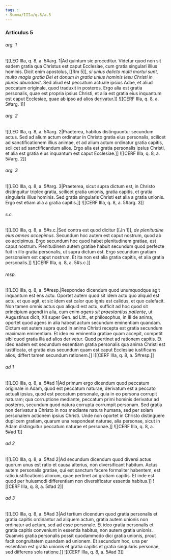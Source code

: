 ```yaml
---
tags : 
- Summa/IIIa/q.8/a.5
---
```


### Articulus 5

###### arg. 1
![[LEO IIIa, q. 8, a. 5#arg. 1|Ad quintum sic proceditur. Videtur quod non sit eadem gratia qua Christus est caput Ecclesiae, cum gratia singulari illius hominis. Dicit enim apostolus, [[Rm 5]], *si unius delicto multi mortui sunt, multo magis gratia Dei et donum in gratia unius hominis Iesu Christi in plures abundavit*. Sed aliud est peccatum actuale ipsius Adae, et aliud peccatum originale, quod traduxit in posteros. Ergo alia est gratia personalis, quae est propria ipsius Christi, et alia est gratia eius inquantum est caput Ecclesiae, quae ab ipso ad alios derivatur.]]
![[CERF IIIa, q. 8, a. 5#arg. 1]]

###### arg. 2
![[LEO IIIa, q. 8, a. 5#arg. 2|Praeterea, habitus distinguuntur secundum actus. Sed ad alium actum ordinatur in Christo gratia eius personalis, scilicet ad sanctificationem illius animae, et ad alium actum ordinatur gratia capitis, scilicet ad sanctificandum alios. Ergo alia est gratia personalis ipsius Christi, et alia est gratia eius inquantum est caput Ecclesiae.]]
![[CERF IIIa, q. 8, a. 5#arg. 2]]

###### arg. 3
![[LEO IIIa, q. 8, a. 5#arg. 3|Praeterea, sicut supra dictum est, in Christo distinguitur triplex gratia, scilicet gratia unionis, gratia capitis, et gratia singularis illius hominis. Sed gratia singularis Christi est alia a gratia unionis. Ergo est etiam alia a gratia capitis.]]
![[CERF IIIa, q. 8, a. 5#arg. 3]]

###### s.c.
![[LEO IIIa, q. 8, a. 5#s.c.|Sed contra est quod dicitur [[Jn 1]], *de plenitudine eius omnes accepimus*. Secundum hoc autem est caput nostrum, quod ab eo accipimus. Ergo secundum hoc quod habet plenitudinem gratiae, est caput nostrum. Plenitudinem autem gratiae habuit secundum quod perfecte fuit in illo gratia personalis, ut supra dictum est. Ergo secundum gratiam personalem est caput nostrum. Et ita non est alia gratia capitis, et alia gratia personalis.]]
![[CERF IIIa, q. 8, a. 5#s.c.]]

###### resp.
![[LEO IIIa, q. 8, a. 5#resp.|Respondeo dicendum quod unumquodque agit inquantum est ens actu. Oportet autem quod sit idem actu quo aliquid est actu, et quo agit, et sic idem est calor quo ignis est calidus, et quo calefacit. Non tamen omnis actus quo aliquid est actu, sufficit ad hoc quod sit principium agendi in alia, cum enim *agens sit praestantius patiente*, ut Augustinus dicit, XII super Gen. ad Litt., et philosophus, in III de anima, oportet quod agens in alia habeat actum secundum eminentiam quandam. Dictum est autem supra quod in anima Christi recepta est gratia secundum maximam eminentiam. Et ideo ex eminentia gratiae quam accepit, competit sibi quod gratia illa ad alios derivetur. Quod pertinet ad rationem capitis. Et ideo eadem est secundum essentiam gratia personalis qua anima Christi est iustificata, et gratia eius secundum quam est caput Ecclesiae iustificans alios, differt tamen secundum rationem.]]
![[CERF IIIa, q. 8, a. 5#resp.]]

###### ad 1
![[LEO IIIa, q. 8, a. 5#ad 1|Ad primum ergo dicendum quod peccatum originale in Adam, quod est peccatum naturae, derivatum est a peccato actuali ipsius, quod est peccatum personale, quia in eo persona corrupit naturam; qua corruptione mediante, peccatum primi hominis derivatur ad posteros, secundum quod natura corrupta corrumpit personam. Sed gratia non derivatur a Christo in nos mediante natura humana, sed per solam personalem actionem ipsius Christi. Unde non oportet in Christo distinguere duplicem gratiam, quarum una respondeat naturae, alia personae, sicut in Adam distinguitur peccatum naturae et personae.]]
![[CERF IIIa, q. 8, a. 5#ad 1]]

###### ad 2
![[LEO IIIa, q. 8, a. 5#ad 2|Ad secundum dicendum quod diversi actus quorum unus est ratio et causa alterius, non diversificant habitum. Actus autem personalis gratiae, qui est sanctum facere formaliter habentem, est ratio iustificationis aliorum, quae pertinet ad gratiam capitis. Et inde est quod per huiusmodi differentiam non diversificatur essentia habitus.]]
![[CERF IIIa, q. 8, a. 5#ad 2]]

###### ad 3
![[LEO IIIa, q. 8, a. 5#ad 3|Ad tertium dicendum quod gratia personalis et gratia capitis ordinantur ad aliquem actum, gratia autem unionis non ordinatur ad actum, sed ad esse personale. Et ideo gratia personalis et gratia capitis conveniunt in essentia habitus, non autem gratia unionis. Quamvis gratia personalis possit quodammodo dici gratia unionis, prout facit congruitatem quandam ad unionem. Et secundum hoc, una per essentiam est gratia unionis et gratia capitis et gratia singularis personae, sed differens sola ratione.]]
![[CERF IIIa, q. 8, a. 5#ad 3]]

